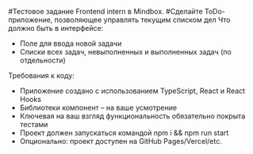 #Тестовое задание Frontend intern в Mindbox.
#Сделайте ToDo-приложение, позволяющее управлять текущим списком дел
Что должно быть в интерфейсе:
- Поле для ввода новой задачи
- Списки всех задач, невыполненных и выполненных задач (по отдельности)
 
Требования к коду:
- Приложение создано с использованием TypeScript, React и React Hooks
- Библиотеки компонент – на ваше усмотрение
- Ключевая на ваш взгляд функциональность обязательно покрыта тестами
- Проект должен запускаться командой npm i && npm run start
- Опционально: проект доступен на GitHub Pages/Vercel/etc.
